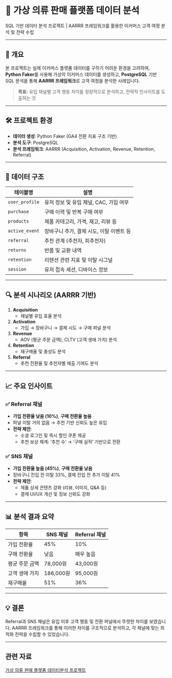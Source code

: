 # 🧥 가상 의류 판매 플랫폼 데이터 분석

SQL 기반 데이터 분석 프로젝트 | AARRR 프레임워크를 활용한 이커머스 고객 여정 분석 및 전략 수립

---

## 📌 개요

본 프로젝트는 실제 이커머스 플랫폼 데이터를 구하기 어려운 환경을 고려하여, **Python Faker**를 사용해 가상의 이커머스 데이터를 생성하고, **PostgreSQL** 기반 SQL 분석을 통해 **AARRR 프레임워크**로 고객 여정을 분석한 사례입니다.

> **목표:** 유입 채널별 고객 행동 차이를 정량적으로 분석하고, 전략적 인사이트를 도출하는 것

---

## 🛠️ 프로젝트 환경

- **데이터 생성**: Python Faker (GA4 전환 지표 구조 기반)
- **분석 도구**: PostgreSQL
- **분석 프레임워크**: AARRR (Acquisition, Activation, Revenue, Retention, Referral)

---

## 🧾 데이터 구조

| 테이블명        | 설명                                      |
|----------------|-------------------------------------------|
| `user_profile` | 유저 정보 및 유입 채널, CAC, 가입 여부     |
| `purchase`     | 구매 이력 및 반복 구매 여부                |
| `products`     | 제품 카테고리, 가격, 재고, 리뷰 등         |
| `active_event` | 장바구니 추가, 결제 시도, 이탈 이벤트 등   |
| `referral`     | 추천 관계 (추천자, 피추천자)               |
| `returns`      | 반품 및 교환 내역                          |
| `retention`    | 리텐션 관련 지표 및 이탈 시그널            |
| `session`      | 유저 접속 세션, 디바이스 정보              |

---

## 🔍 분석 시나리오 (AARRR 기반)

1. **Acquisition**  
   - 채널별 유입 효율 분석
2. **Activation**  
   - 가입 → 장바구니 → 결제 시도 → 구매 퍼널 분석
3. **Revenue**  
   - AOV (평균 주문 금액), CLTV (고객 생애 가치) 분석
4. **Retention**  
   - 재구매율 및 충성도 분석
5. **Referral**  
   - 추천 전환율 및 추천자별 매출 기여도 분석

---

## 📈 주요 인사이트

### ✅ Referral 채널
- **가입 전환율 낮음 (10%)**, **구매 전환율 높음**
- 퍼널 이탈 거의 없음 → 추천 기반 신뢰도 높은 유입
- **전략 제안**:
  - 소셜 로그인 및 즉시 할인 쿠폰 제공
  - 추천 보상 체계: ‘추천 수’ → ‘구매 실적’ 기반으로 전환

### ✅ SNS 채널
- **가입 전환율 높음 (45%)**, **구매 전환율 낮음**
- 장바구니 진입 전 이탈 33%, 결제 진입 전 추가 이탈 41%
- **전략 제안**:
  - 제품 상세 콘텐츠 강화 (리뷰, 이미지, Q&A 등)
  - 결제 UI/UX 개선 및 정보 신뢰도 강화

---

## 📊 분석 결과 요약

| 항목          | SNS 채널       | Referral 채널    |
|---------------|----------------|------------------|
| 가입 전환율    | 45%            | 10%              |
| 구매 전환율    | 낮음           | 매우 높음        |
| 평균 주문 금액 | 78,000원       | 43,000원         |
| 고객 생애 가치 | 186,000원      | 95,000원         |
| 재구매율       | 51%            | 36%              |

---

## 💡 결론

Referral과 SNS 채널은 유입 이후 고객 행동 및 전환 퍼널에서 뚜렷한 차이를 보였습니다. AARRR 프레임워크를 통해 이러한 차이를 구조적으로 분석하고, 각 채널에 맞는 최적화 전략을 수립할 수 있었습니다.

---

## 관련 자료
[가상 의류 판매 플랫폼 데이터분석 프로젝트](https://github.com/user-attachments/files/20238399/default.pdf)


